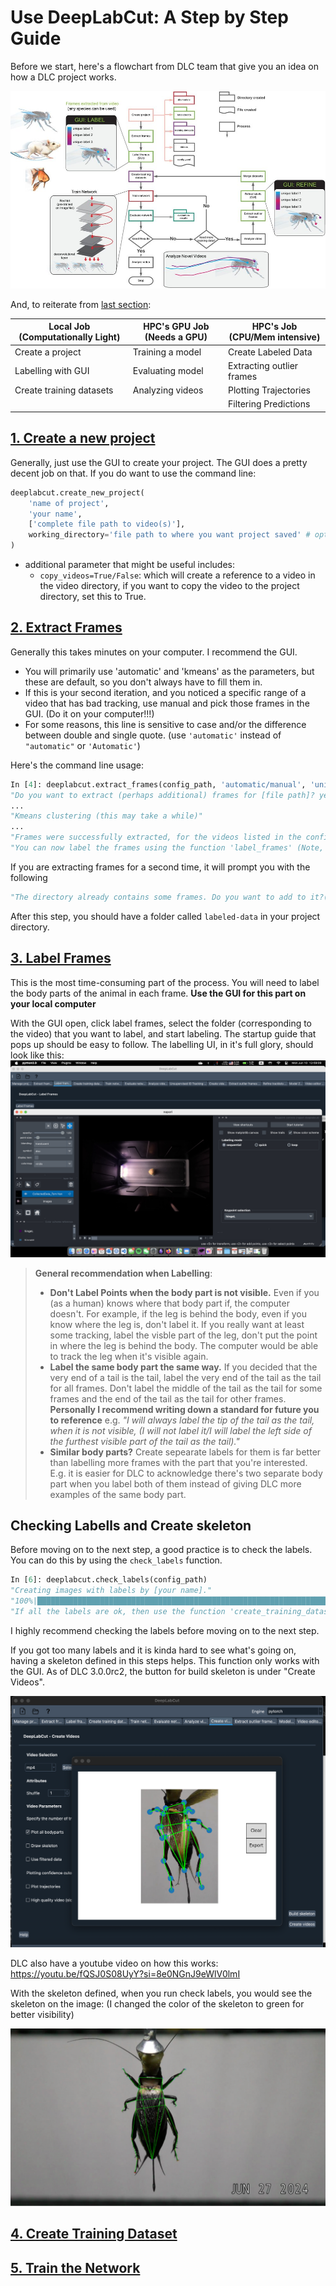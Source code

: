 # Use DeepLabCut: A Step by Step Guide

Before we start, here's a flowchart from DLC team that give you an idea on how a DLC project works.

![DeepLabCut's flowchart](./images/flowfig.jpg)

And, to reiterate from [last section](./Getting-started-2024.md):

| Local Job (Computationally Light) | HPC's GPU Job (Needs a GPU) | HPC's Job (CPU/Mem intensive) |
|------------------------------------|-----------------------------|-------------------------------|
| Create a project | Training a model | Create Labeled Data |
| Labelling with GUI | Evaluating model | Extracting outlier frames |
| Create training datasets | Analyzing videos | Plotting Trajectories |
|  |  | Filtering Predictions |

## [1. Create a new project](https://deeplabcut.github.io/DeepLabCut/docs/standardDeepLabCut_UserGuide.html#a-create-a-new-project)

Generally, just use the GUI to create your project. The GUI does a pretty decent job on that. If you do want to use the command line:

```python
deeplabcut.create_new_project(
    'name of project', 
    'your name', 
    ['complete file path to video(s)'], 
    working_directory='file path to where you want project saved' # optional
)
```

- additional parameter that might be useful includes:
  - `copy_videos=True/False`: which will create a reference to a video in the video directory, if you want to copy the video to the project directory, set this to True.

## [2. Extract Frames](https://deeplabcut.github.io/DeepLabCut/docs/standardDeepLabCut_UserGuide.html#c-data-selection-extract-frames)

Generally this takes minutes on your computer. I recommend the GUI.

- You will primarily use 'automatic' and 'kmeans' as the parameters, but these are default, so you don't always have to fill them in.
- If this is your second iteration, and you noticed a specific range of a video that has bad tracking, use manual and pick those frames in the GUI. (Do it on your computer!!!)
- For some reasons, this line is sensitive to case and/or the difference between double and single quote. (use `'automatic'` instead of `"automatic"` or `'Automatic'`)

Here's the command line usage:

```python
In [4]: deeplabcut.extract_frames(config_path, 'automatic/manual', 'uniform/kmeans')
"Do you want to extract (perhaps additional) frames for [file path]? yes/no" yes 
...
"Kmeans clustering (this may take a while)"
...
"Frames were successfully extracted, for the videos listed in the config.yaml file."
"You can now label the frames using the function 'label_frames' (Note, you should label frames extracted from diverse videos (and many videos; we do not recommend training on single videos!))."
```

If you are extracting frames for a second time, it will prompt you with the following

```python
"The directory already contains some frames. Do you want to add to it?(yes/no):" yes
```

After this step, you should have a folder called `labeled-data` in your project directory.

## [3. Label Frames](https://deeplabcut.github.io/DeepLabCut/docs/standardDeepLabCut_UserGuide.html#d-label-frames)

This is the most time-consuming part of the process. You will need to label the body parts of the animal in each frame. **Use the GUI for this part on your local computer**

With the GUI open, click label frames, select the folder (corresponding to the video) that you want to label, and start labeling. The startup guide that pops up should be easy to follow. The labelling UI, in it's full glory, should look like this:
![The label frames window](./images/dlc_labels.png)

> **General recommendation when Labelling**:
>
> - **Don't Label Points when the body part is not visible.** Even if you (as a human) knows where that body part if, the computer doesn't. For example, if the leg is behind the body, even if you know where the leg is, don't label it. If you really want at least some tracking, label the visble part of the leg, don't put the point in where the leg is behind the body. The computer would be able to track the leg when it's visible again.
> - **Label the same body part the same way.** If you decided that the very end of a tail is the tail, label the very end of the tail as the tail for all frames. Don't label the middle of the tail as the tail for some frames and the end of the tail as the tail for other frames. **Personally I recommend writing down a standard for future you to reference** e.g. *"I will always label the tip of the tail as the tail, when it is not visible, (I will not label it/I will label the left side of the furthest visible part of the tail as the tail)."*
> - **Similar body parts?** Create sepearate labels for them is far better than labelling more frames with the part that you're interested. E.g. it is easier for DLC to acknowledge there's two separate body part when you label both of them instead of giving DLC more examples of the same body part.

## Checking Labells and Create skeleton

Before moving on to the next step, a good practice is to check the labels. You can do this by using the `check_labels` function.

```python
In [6]: deeplabcut.check_labels(config_path)
"Creating images with labels by [your name]."
"100%|████████████████████████████████████████████████████████████████████████████| 19/19 [00:13<00:00,  1.41it/s]"
"If all the labels are ok, then use the function 'create_training_dataset' to create the training dataset!"
```

I highly recommend checking the labels before moving on to the next step.

If you got too many labels and it is kinda hard to see what's going on, having a skeleton defined in this steps helps. This function only works with the GUI. As of DLC 3.0.0rc2, the button for build skeleton is under "Create Videos".

![The build skeleton GUI](./images/skeleton_builder.png)

DLC also have a youtube video on how this works: <https://youtu.be/fQSJ0S08UyY?si=8e0NGnJ9eWlV0lmI>

With the skeleton defined, when you run check labels, you would see the skeleton on the image: (I changed the color of the skeleton to green for better visibility)

![Labelled Skeleton](./images/labelled_animal.png)

## [4. Create Training Dataset](https://deeplabcut.github.io/DeepLabCut/docs/standardDeepLabCut_UserGuide.html#f-create-training-dataset-s)

## [5. Train the Network](https://deeplabcut.github.io/DeepLabCut/docs/standardDeepLabCut_UserGuide.html#g-train-the-network)
